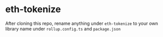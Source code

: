 # eth-tokenize

After cloning this repo, rename anything under `eth-tokenize` to your own library name under `rollup.config.ts` and `package.json`
